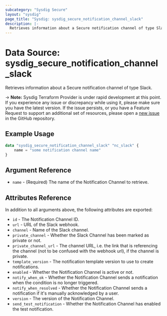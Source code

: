 ```yaml
---
subcategory: "Sysdig Secure"
layout: "sysdig"
page_title: "Sysdig: sysdig_secure_notification_channel_slack"
description: |-
  Retrieves information about a Secure notification channel of type Slack
---
```


# Data Source: sysdig_secure_notification_channel_slack

Retrieves information about a Secure notification channel of type Slack.

-> **Note:** Sysdig Terraform Provider is under rapid development at this point. If you experience any issue or discrepancy while using it, please make sure you have the latest version. If the issue persists, or you have a Feature Request to support an additional set of resources, please open a [new issue](https://github.com/sysdiglabs/terraform-provider-sysdig/issues/new) in the GitHub repository.

## Example Usage

```terraform
data "sysdig_secure_notification_channel_slack" "nc_slack" {
	name = "some notification channel name"
}
```

## Argument Reference

* `name` - (Required) The name of the Notification Channel to retrieve.

## Attributes Reference

In addition to all arguments above, the following attributes are exported:

* `id` - The Notification Channel ID.
* `url` - URL of the Slack webhook.
* `channel` - Name of the Slack channel.
* `private_channel` - Whether the Slack Channel has been marked as private or not.
* `private_channel_url` - The channel URL, i.e. the link that is referencing the channel (not to be confused with the webhook url), if the channel is private.
* `template_version` - The notification template version to use to create notifications.
* `enabled` - Whether the Notification Channel is active or not.
* `notify_when_ok` - Whether the Notification Channel sends a notification when the condition is no longer triggered.
* `notify_when_resolved` - Whether the Notification Channel sends a notification if it's manually acknowledged by a user.
* `version` - The version of the Notification Channel.
* `send_test_notification` - Whether the Notification Channel has enabled the test notification.

